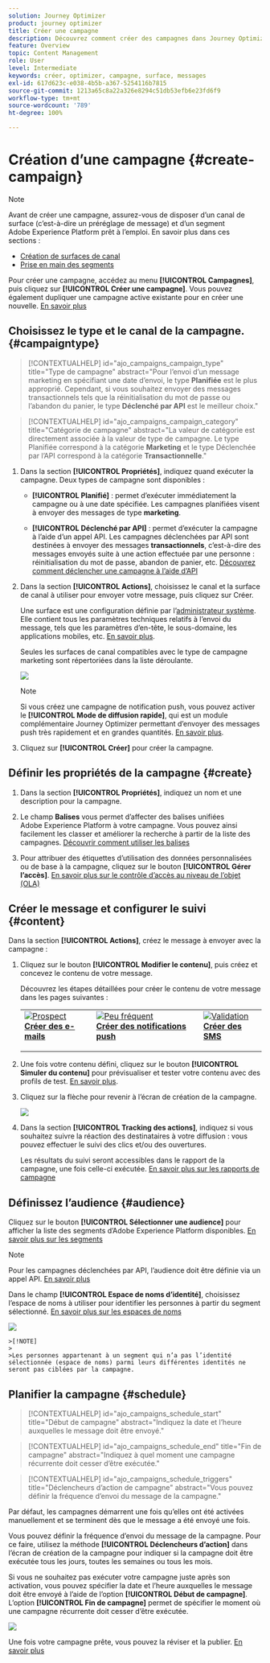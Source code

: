 ```yaml
---
solution: Journey Optimizer
product: journey optimizer
title: Créer une campagne
description: Découvrez comment créer des campagnes dans Journey Optimizer.
feature: Overview
topic: Content Management
role: User
level: Intermediate
keywords: créer, optimizer, campagne, surface, messages
exl-id: 617d623c-e038-4b5b-a367-5254116b7815
source-git-commit: 1213a65c8a22a326e8294c51db53efb6e23fd6f9
workflow-type: tm+mt
source-wordcount: '789'
ht-degree: 100%

---
```


# Création d’une campagne {#create-campaign}

>[!NOTE]
>
>Avant de créer une campagne, assurez-vous de disposer d’un canal de surface (c’est-à-dire un préréglage de message) et d’un segment Adobe Experience Platform prêt à l’emploi. En savoir plus dans ces sections :
>
>* [Création de surfaces de canal](../configuration/channel-surfaces.md)
>* [Prise en main des segments](../segment/about-segments.md)


Pour créer une campagne, accédez au menu **[!UICONTROL Campagnes]**, puis cliquez sur **[!UICONTROL Créer une campagne]**. Vous pouvez également dupliquer une campagne active existante pour en créer une nouvelle. [En savoir plus](modify-stop-campaign.md#duplicate)

## Choisissez le type et le canal de la campagne. {#campaigntype}

>[!CONTEXTUALHELP]
>id="ajo_campaigns_campaign_type"
>title="Type de campagne"
>abstract="Pour l’envoi d’un message marketing en spécifiant une date d’envoi, le type **Planifiée** est le plus approprié. Cependant, si vous souhaitez envoyer des messages transactionnels tels que la réinitialisation du mot de passe ou l’abandon du panier, le type **Déclenché par API** est le meilleur choix."

>[!CONTEXTUALHELP]
>id="ajo_campaigns_campaign_category"
>title="Catégorie de campagne"
>abstract="La valeur de catégorie est directement associée à la valeur de type de campagne. Le type Planifiée correspond à la catégorie **Marketing** et le type Déclenchée par l’API correspond à la catégorie **Transactionnelle**."

1. Dans la section **[!UICONTROL Propriétés]**, indiquez quand exécuter la campagne. Deux types de campagne sont disponibles :

   * **[!UICONTROL Planifié]** : permet d’exécuter immédiatement la campagne ou à une date spécifiée. Les campagnes planifiées visent à envoyer des messages de type **marketing**.

   * **[!UICONTROL Déclenché par API]** : permet d’exécuter la campagne à l’aide d’un appel API. Les campagnes déclenchées par API sont destinées à envoyer des messages **transactionnels**, c’est-à-dire des messages envoyés suite à une action effectuée par une personne : réinitialisation du mot de passe, abandon de panier, etc. [Découvrez comment déclencher une campagne à l’aide d’API](api-triggered-campaigns.md)

1. Dans la section **[!UICONTROL Actions]**, choisissez le canal et la surface de canal à utiliser pour envoyer votre message, puis cliquez sur Créer.

   Une surface est une configuration définie par l’[administrateur système](../start/path/administrator.md). Elle contient tous les paramètres techniques relatifs à l’envoi du message, tels que les paramètres d’en-tête, le sous-domaine, les applications mobiles, etc. [En savoir plus](../configuration/channel-surfaces.md).

   Seules les surfaces de canal compatibles avec le type de campagne marketing sont répertoriées dans la liste déroulante.

   ![](assets/create-campaign-action.png)

   >[!NOTE]
   >
   >Si vous créez une campagne de notification push, vous pouvez activer le **[!UICONTROL Mode de diffusion rapide]**, qui est un module complémentaire Journey Optimizer permettant d’envoyer des messages push très rapidement et en grandes quantités. [En savoir plus](../push/create-push.md#rapid-delivery).

1. Cliquez sur **[!UICONTROL Créer]** pour créer la campagne.

## Définir les propriétés de la campagne {#create}

1. Dans la section **[!UICONTROL Propriétés]**, indiquez un nom et une description pour la campagne.

   <!--To test the content of your message, toggle the **[!UICONTROL Content experiment]** option on. This allows you to test multiple variables of a delivery on populations samples, in order to define which treatment has the biggest impact on the targeted population.[Learn more about content experiment](../campaigns/content-experiment.md).-->

1. Le champ **Balises** vous permet d’affecter des balises unifiées Adobe Experience Platform à votre campagne. Vous pouvez ainsi facilement les classer et améliorer la recherche à partir de la liste des campagnes. [Découvrir comment utiliser les balises](../start/search-filter-categorize.md#tags)

1. Pour attribuer des étiquettes d’utilisation des données personnalisées ou de base à la campagne, cliquez sur le bouton **[!UICONTROL Gérer l’accès]**. [En savoir plus sur le contrôle d’accès au niveau de l’objet (OLA)](../administration/object-based-access.md)

## Créer le message et configurer le suivi {#content}

Dans la section **[!UICONTROL Actions]**, créez le message à envoyer avec la campagne :

1. Cliquez sur le bouton **[!UICONTROL Modifier le contenu]**, puis créez et concevez le contenu de votre message.

   Découvrez les étapes détaillées pour créer le contenu de votre message dans les pages suivantes :

   <table style="table-layout:fixed">
    <tr style="border: 0;">
    <td>
    <a href="../email/create-email.md">
    <img alt="Prospect" src="../assets/do-not-localize/email.jpg">
    </a>
    <div><a href="../email/create-email.md"><strong>Créer des e-mails</strong>
    </div>
    <p>
    </td>
    <td>
    <a href="../push/create-push.md">
      <img alt="Peu fréquent" src="../assets/do-not-localize/push.jpg">
    </a>
    <div>
    <a href="../push/create-push.md"><strong>Créer des notifications push</strong></a>
    </div>
    <p>
    </td>
    <td>
    <a href="../sms/create-sms.md">
      <img alt="Validation" src="../assets/do-not-localize/sms.jpg">
    </a>
    <div>
    <a href="../sms/create-sms.md"><strong>Créer des SMS</strong></a>
    </div>
    <p>
    </td>
    </tr>
    </table>

1. Une fois votre contenu défini, cliquez sur le bouton **[!UICONTROL Simuler du contenu]** pour prévisualiser et tester votre contenu avec des profils de test. [En savoir plus](../email/preview.md).

1. Cliquez sur la flèche pour revenir à l’écran de création de la campagne.

   ![](assets/create-campaign-design.png)

1. Dans la section **[!UICONTROL Tracking des actions]**, indiquez si vous souhaitez suivre la réaction des destinataires à votre diffusion : vous pouvez effectuer le suivi des clics et/ou des ouvertures.

   Les résultats du suivi seront accessibles dans le rapport de la campagne, une fois celle-ci exécutée. [En savoir plus sur les rapports de campagne](../reports/campaign-global-report.md)

## Définissez l’audience {#audience}

Cliquez sur le bouton **[!UICONTROL Sélectionner une audience]** pour afficher la liste des segments d’Adobe Experience Platform disponibles. [En savoir plus sur les segments](../segment/about-segments.md)

>[!NOTE]
>
>Pour les campagnes déclenchées par API, l’audience doit être définie via un appel API. [En savoir plus](api-triggered-campaigns.md)

Dans le champ **[!UICONTROL Espace de noms d’identité]**, choisissez l’espace de noms à utiliser pour identifier les personnes à partir du segment sélectionné. [En savoir plus sur les espaces de noms](../event/about-creating.md#select-the-namespace)

![](assets/create-campaign-namespace.png)

    >[!NOTE]
    >
    >Les personnes appartenant à un segment qui n’a pas l’identité sélectionnée (espace de noms) parmi leurs différentes identités ne seront pas ciblées par la campagne.

<!--If you are are creating an API-triggered campaign, the **[!UICONTROL cURL request]** section allows you to retrieve the **[!UICONTROL Campaign ID]** to use in the API call. [Learn more](api-triggered-campaigns.md)-->

## Planifier la campagne {#schedule}

>[!CONTEXTUALHELP]
>id="ajo_campaigns_schedule_start"
>title="Début de campagne"
>abstract="Indiquez la date et l’heure auxquelles le message doit être envoyé."

>[!CONTEXTUALHELP]
>id="ajo_campaigns_schedule_end"
>title="Fin de campagne"
>abstract="Indiquez à quel moment une campagne récurrente doit cesser d’être exécutée."

>[!CONTEXTUALHELP]
>id="ajo_campaigns_schedule_triggers"
>title="Déclencheurs d’action de campagne"
>abstract="Vous pouvez définir la fréquence d’envoi du message de la campagne."

Par défaut, les campagnes démarrent une fois qu’elles ont été activées manuellement et se terminent dès que le message a été envoyé une fois.

Vous pouvez définir la fréquence d’envoi du message de la campagne. Pour ce faire, utilisez la méthode **[!UICONTROL Déclencheurs d’action]** dans l’écran de création de la campagne pour indiquer si la campagne doit être exécutée tous les jours, toutes les semaines ou tous les mois.

Si vous ne souhaitez pas exécuter votre campagne juste après son activation, vous pouvez spécifier la date et l’heure auxquelles le message doit être envoyé à l’aide de l’option **[!UICONTROL Début de campagne]**. L’option **[!UICONTROL Fin de campagne]** permet de spécifier le moment où une campagne récurrente doit cesser d’être exécutée.

![](assets/create-campaign-schedule.png)

Une fois votre campagne prête, vous pouvez la réviser et la publier. [En savoir plus](review-activate-campaign.md)
